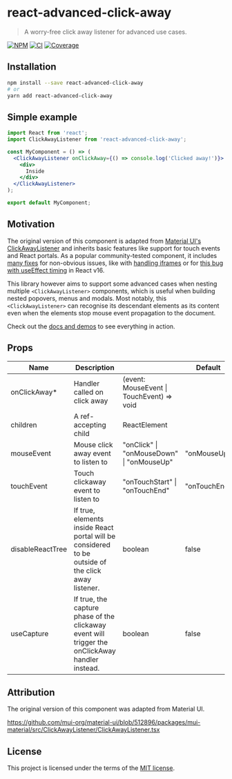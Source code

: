 # react-advanced-click-away

> A worry-free click away listener for advanced use cases.

[![NPM](https://img.shields.io/npm/v/react-advanced-click-away)](https://www.npmjs.com/package/react-advanced-click-away)
[![CI](https://img.shields.io/github/workflow/status/mbixby/react-advanced-click-away/CI)](https://github.com/mbixby/react-advanced-click-away/actions/workflows/ci.yml)
[![Coverage](https://img.shields.io/codecov/c/github/mbixby/react-advanced-click-away.svg)](https://codecov.io/gh/mbixby/react-advanced-click-away/branch/main)

## Installation

```sh
npm install --save react-advanced-click-away
# or
yarn add react-advanced-click-away
```

## Simple example

```jsx
import React from 'react';
import ClickAwayListener from 'react-advanced-click-away';

const MyComponent = () => (
  <ClickAwayListener onClickAway={() => console.log('Clicked away!')}>
    <div>
      Inside
    </div>
  </ClickAwayListener>
);

export default MyComponent;
```

## Motivation

The original version of this component is adapted from [Material UI's ClickAwayListener](https://mui.com/api/click-away-listener/) and inherits basic features like support for touch events and React portals. As a popular community-tested component, it includes [many fixes](https://github.com/mui/material-ui/issues?q=is%3Aissue+is%3Aclosed+clickawaylistener+) for non-obvious issues, like with [handling iframes](https://github.com/mui/material-ui/blob/51289697349/packages/mui-utils/src/ownerDocument.ts) or for [this bug with useEffect timing](https://github.com/mui/material-ui/pull/23315) in React v16.

This library however aims to support some advanced cases when nesting multiple `<ClickAwayListener>` components, which is useful when building nested popovers, menus and modals. Most notably, this `<ClickAwayListener>` can recognise its descendant elements as its content even when the elements stop mouse event propagation to the document.

Check out the [docs and demos](https://mbixby.github.io/react-advanced-click-away) to see everything in action.

## Props

| Name             | Description                                                                                        |                                                   | Default      |
| ---------------- | -------------------------------------------------------------------------------------------------- | ------------------------------------------------- | ------------ |
| onClickAway*     | Handler called on click away                                                                       | (event: MouseEvent &#124; TouchEvent) => void     |
| children         | A ref-accepting child                                                                              | ReactElement                                      |
| mouseEvent       | Mouse click away event to listen to                                                                | "onClick" &#124; "onMouseDown" &#124; "onMouseUp" | "onMouseUp"  |
| touchEvent       | Touch clickaway event to listen to                                                                 | "onTouchStart" &#124; "onTouchEnd"                | "onTouchEnd" |
| disableReactTree | If true, elements inside React portal will be considered to be outside of the click away listener. | boolean                                           | false        |
| useCapture       | If true, the capture phase of the clickaway event will trigger the onClickAway handler instead.    | boolean                                           | false        |

## Attribution

The original version of this component was adapted from Material UI.

https://github.com/mui-org/material-ui/blob/512896/packages/mui-material/src/ClickAwayListener/ClickAwayListener.tsx

## License

This project is licensed under the terms of the
[MIT license](https://github.com/mbixby/react-advanced-click-away/blob/master/LICENSE).
